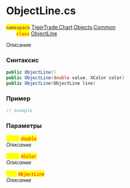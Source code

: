
# ObjectLine.cs
<mark style="color:purple;">`namespace`</mark> [TigerTrade.Chart](../../../../../TigerTrade.Chart.md).[Objects](../../../../../TigerTrade.Chart/Objects.md).[Common](../../../../../TigerTrade.Chart/Objects/Common.md)  
&nbsp;&nbsp;&nbsp;&nbsp;&nbsp;&nbsp;&nbsp;<mark style="color:red;">`class`</mark> [ObjectLine](../../ObjectLine.cs.md)

Описание

### Синтаксис
```csharp
public ObjectLine()
public ObjectLine(double value, XColor color)
public ObjectLine(ObjectLine line)
```
### Пример  
```csharp
// example
```

### Параметры  
<mark style="color:yellow;">`value`</mark> <mark style="color:red;">*`double`*</mark>  
 *Описание*  
  
<mark style="color:yellow;">`color`</mark> <mark style="color:red;">*`XColor`*</mark>  
 *Описание*  
  
<mark style="color:yellow;">`line`</mark> <mark style="color:red;">*`ObjectLine`*</mark>  
 *Описание*  
  

                    
                    